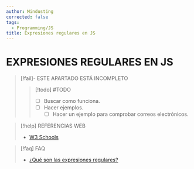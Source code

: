 ```yaml
---
author: Mindusting
corrected: false
tags:
  - Programming/JS
title: Expresiones regulares en JS
---
```


# EXPRESIONES REGULARES EN JS

> [!fail]- ESTE APARTADO ESTÁ INCOMPLETO
> > [!todo] #TODO
> > - [ ] Buscar como funciona.
> > - [ ] Hacer ejemplos.
> >     - [ ] Hacer un ejemplo para comprobar correos electrónicos.

> [!help] REFERENCIAS WEB
> - [W3 Schools](https://www.w3schools.com/jsref/jsref_obj_regexp.asp)

> [!faq] FAQ
> - [¿Qué son las expresiones regulares?](../regex/regex.md)
